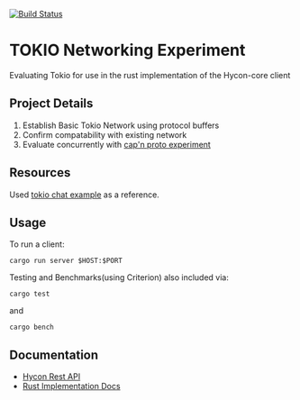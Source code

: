 [![Build Status](https://travis-ci.com/Team-Hycon/hycon-rust.svg?branch=master)](https://travis-ci.com/Team-Hycon/hycon-rust)
# TOKIO Networking Experiment
Evaluating Tokio for use in the rust implementation of the Hycon-core client

## Project Details
1. Establish Basic Tokio Network using protocol buffers
2. Confirm compatability with existing network
3. Evaluate concurrently with [cap'n proto experiment](https://github.com/elniallo/capnproto-experiment)

## Resources
Used [tokio chat example](https://github.com/tokio-rs/tokio-core/blob/master/examples/chat.rs) as a reference.

## Usage
To run a client:
```
cargo run server $HOST:$PORT
```
Testing and Benchmarks(using Criterion) also included via:
```
cargo test
```
and
```
cargo bench
```

## Documentation
 - [Hycon Rest API](docs.hycon.io)
 - [Rust Implementation Docs](https://team-hycon.github.io/hycon-rust/) 

